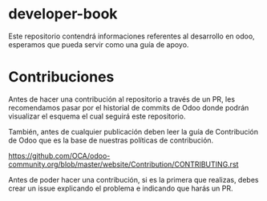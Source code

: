 # developer-book
Este repositorio contendrá informaciones referentes al desarrollo en odoo, esperamos que pueda servir como una guía de apoyo.

# Contribuciones
Antes de hacer una contribución al repositorio a través de un PR, les recomendamos pasar por el historial de commits de Odoo donde podrán visualizar el esquema el cual seguirá este repositorio.

También, antes de cualquier publicación deben leer la guía de Contribución de Odoo que es la base de nuestras políticas de contribución.

https://github.com/OCA/odoo-community.org/blob/master/website/Contribution/CONTRIBUTING.rst

Antes de poder hacer una contribución, si es la primera que realizas, debes crear un issue explicando el problema e indicando que harás un PR.
